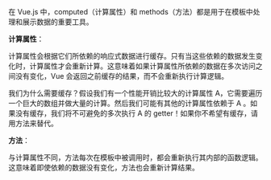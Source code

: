 
在 Vue.js 中，computed（计算属性）和 methods（方法）都是用于在模板中处理和展示数据的重要工具。

**计算属性**：

计算属性会根据它们所依赖的响应式数据进行缓存。只有当这些依赖的数据发生变化时，计算属性才会重新计算。这意味着如果计算属性所依赖的数据在多次访问之间没有变化，Vue 会返回之前缓存的结果，而不会重新执行计算逻辑。

我们为什么需要缓存？假设我们有一个性能开销比较大的计算属性 A，它需要遍历一个巨大的数组并做大量的计算。然后我们可能有其他的计算属性依赖于 A 。如果没有缓存，我们将不可避免的多次执行 A 的 getter！如果你不希望有缓存，请用方法来替代。

**方法**：

与计算属性不同，方法每次在模板中被调用时，都会重新执行其内部的函数逻辑。这意味着即使依赖的数据没有变化，方法也会重新计算结果。
